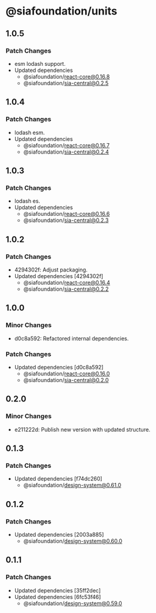 # @siafoundation/units

## 1.0.5

### Patch Changes

- esm lodash support.
- Updated dependencies
  - @siafoundation/react-core@0.16.8
  - @siafoundation/sia-central@0.2.5

## 1.0.4

### Patch Changes

- lodash esm.
- Updated dependencies
  - @siafoundation/react-core@0.16.7
  - @siafoundation/sia-central@0.2.4

## 1.0.3

### Patch Changes

- lodash es.
- Updated dependencies
  - @siafoundation/react-core@0.16.6
  - @siafoundation/sia-central@0.2.3

## 1.0.2

### Patch Changes

- 4294302f: Adjust packaging.
- Updated dependencies [4294302f]
  - @siafoundation/react-core@0.16.4
  - @siafoundation/sia-central@0.2.2

## 1.0.0

### Minor Changes

- d0c8a592: Refactored internal dependencies.

### Patch Changes

- Updated dependencies [d0c8a592]
  - @siafoundation/react-core@0.16.0
  - @siafoundation/sia-central@0.2.0

## 0.2.0

### Minor Changes

- e211222d: Publish new version with updated structure.

## 0.1.3

### Patch Changes

- Updated dependencies [f74dc260]
  - @siafoundation/design-system@0.61.0

## 0.1.2

### Patch Changes

- Updated dependencies [2003a885]
  - @siafoundation/design-system@0.60.0

## 0.1.1

### Patch Changes

- Updated dependencies [35ff2dec]
- Updated dependencies [6fc53f46]
  - @siafoundation/design-system@0.59.0
